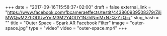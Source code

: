 +++
date = "2017-09-16T15:58:37+02:00" 
draft = false
external_link = "https://www.facebook.com/fbcameraeffects/testit/443860939508379/ZjliMWQwM2ZhODUwYmM3M2Y4ODY1NzhlNmMxNzQzYzQ=/"
slug_hash = ""
title = "Outer Space - Spark AR Facebook Filter"
image = "outer-space.jpg"
type = "video"
video = "outer-space.mp4"
+++